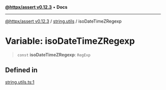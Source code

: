 [**@httpx/assert v0.12.3**](../../README.md) • **Docs**

***

[@httpx/assert v0.12.3](../../README.md) / [string.utils](../README.md) / isoDateTimeZRegexp

# Variable: isoDateTimeZRegexp

> `const` **isoDateTimeZRegexp**: `RegExp`

## Defined in

[string.utils.ts:1](https://github.com/belgattitude/httpx/blob/efdc4c7f5d90eb963a8ba204526e9494bbd080b8/packages/assert/src/string.utils.ts#L1)
